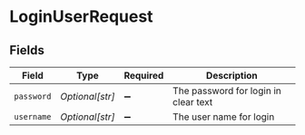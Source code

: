 # LoginUserRequest


## Fields

| Field                                | Type                                 | Required                             | Description                          |
| ------------------------------------ | ------------------------------------ | ------------------------------------ | ------------------------------------ |
| `password`                           | *Optional[str]*                      | :heavy_minus_sign:                   | The password for login in clear text |
| `username`                           | *Optional[str]*                      | :heavy_minus_sign:                   | The user name for login              |
